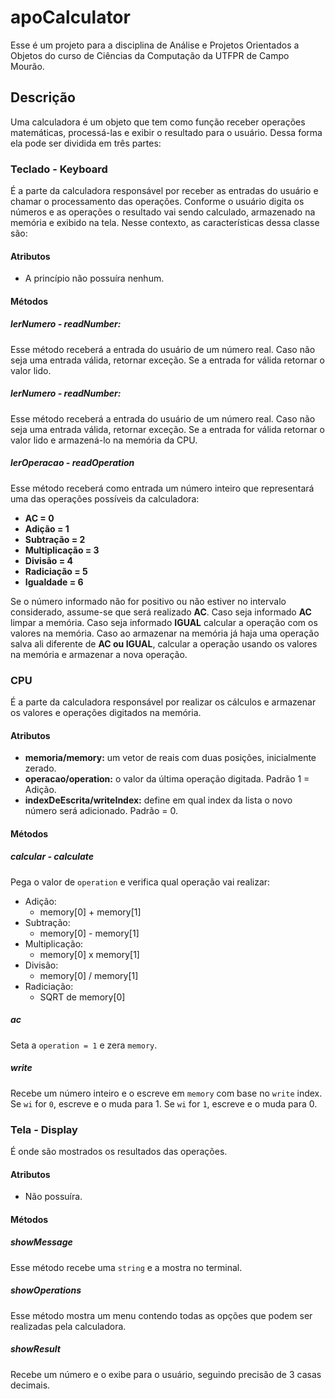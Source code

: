# apoCalculator
Esse é um projeto para a disciplina de Análise e Projetos Orientados a Objetos do curso de Ciências da Computação da UTFPR de Campo Mourão.

## Descrição
Uma calculadora é um objeto que tem como função receber operações matemáticas, processá-las e exibir o resultado para o usuário. Dessa forma ela pode ser dividida em três partes:

### Teclado - Keyboard
É a parte da calculadora responsável por receber as entradas do usuário e chamar o processamento das operações. Conforme o usuário digita os números e as operações o resultado vai sendo calculado, armazenado na memória e exibido na tela.
Nesse contexto, as características dessa classe são:

#### Atributos
- A princípio não possuíra nenhum.

#### Métodos

##### lerNumero - readNumber:
Esse método receberá a entrada do usuário de um número real. Caso não seja uma entrada válida, retornar exceção. Se a entrada for válida retornar o valor lido.

##### lerNumero - readNumber:
Esse método receberá a entrada do usuário de um número real. Caso não seja uma entrada válida, retornar exceção. Se a entrada for válida retornar o valor lido e armazená-lo na memória da CPU.

##### lerOperacao - readOperation
Esse método receberá como entrada um número inteiro que representará uma das operações possíveis da calculadora:
- **AC = 0**
- **Adição = 1**
- **Subtração = 2**
- **Multiplicação = 3**
- **Divisão = 4**
- **Radiciação = 5**
- **Igualdade = 6**

Se o número informado não for positivo ou não estiver no intervalo considerado, assume-se que será realizado **AC**.
Caso seja informado **AC** limpar a memória.
Caso seja informado **IGUAL** calcular a operação com os valores na memória.
Caso ao armazenar na memória já haja uma operação salva ali diferente de **AC ou IGUAL**, calcular a operação usando os valores na memória e armazenar a nova operação.


### CPU
É a parte da calculadora responsável por realizar os cálculos e armazenar os valores e operações digitados na memória.

#### Atributos
- **memoria/memory:** um vetor de reais com duas posições, inicialmente zerado.
- **operacao/operation:** o valor da última operação digitada. Padrão 1 = Adição.
- **indexDeEscrita/writeIndex:** define em qual index da lista o novo número será adicionado. Padrão = 0.

#### Métodos

##### calcular - calculate
Pega o valor de `operation` e verifica qual operação vai realizar:
- Adição:
  - memory[0] + memory[1]
- Subtração:
  - memory[0] - memory[1]
- Multiplicação:
  - memory[0] x memory[1]
- Divisão:
  - memory[0] / memory[1]
- Radiciação:
  - SQRT de memory[0]
 
##### ac
Seta a `operation = 1` e zera `memory`.

##### write
Recebe um número inteiro e o escreve em `memory` com base no `write` index.
Se `wi` for `0`, escreve e o muda para 1.
Se `wi` for `1`, escreve e o muda para 0.


### Tela - Display
É onde são mostrados os resultados das operações.

#### Atributos
- Não possuíra.

#### Métodos

##### showMessage
Esse método recebe uma `string` e a mostra no terminal.

##### showOperations
Esse método mostra um menu contendo todas as opções que podem ser realizadas pela calculadora.

##### showResult
Recebe um número e o exibe para o usuário, seguindo precisão de 3 casas decimais.
